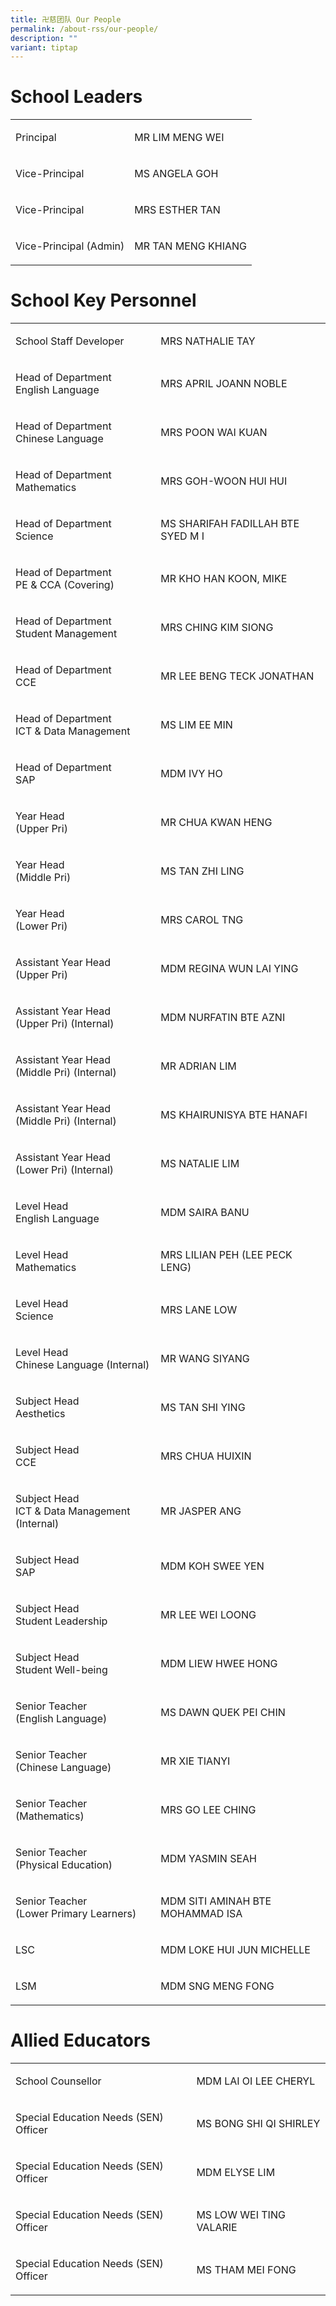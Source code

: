 ```yaml
---
title: 卍慈团队 Our People
permalink: /about-rss/our-people/
description: ""
variant: tiptap
---
```

<h1>School Leaders</h1>
<table style="minWidth: 50px">
<colgroup>
<col>
<col>
</colgroup>
<tbody>
<tr>
<td rowspan="1" colspan="1">
<p>Principal
<br>
</p>
</td>
<td rowspan="1" colspan="1">
<p>MR LIM MENG WEI
<br>
</p>
</td>
</tr>
<tr>
<td rowspan="1" colspan="1">
<p>Vice-Principal</p>
</td>
<td rowspan="1" colspan="1">
<p>MS ANGELA GOH</p>
</td>
</tr>
<tr>
<td rowspan="1" colspan="1">
<p>Vice-Principal</p>
</td>
<td rowspan="1" colspan="1">
<p>MRS ESTHER TAN</p>
</td>
</tr>
<tr>
<td rowspan="1" colspan="1">
<p>Vice-Principal (Admin)</p>
</td>
<td rowspan="1" colspan="1">
<p>MR TAN MENG KHIANG</p>
</td>
</tr>
</tbody>
</table>
<h1>School Key Personnel</h1>
<table style="minWidth: 50px">
<colgroup>
<col>
<col>
</colgroup>
<tbody>
<tr>
<td rowspan="1" colspan="1">
<p>School Staff Developer</p>
</td>
<td rowspan="1" colspan="1">
<p>MRS NATHALIE TAY</p>
</td>
</tr>
<tr>
<td rowspan="1" colspan="1">
<p>Head of Department
<br>English Language</p>
</td>
<td rowspan="1" colspan="1">
<p>MRS APRIL JOANN NOBLE</p>
</td>
</tr>
<tr>
<td rowspan="1" colspan="1">
<p>Head of Department
<br>Chinese Language</p>
</td>
<td rowspan="1" colspan="1">
<p>MRS POON WAI KUAN</p>
</td>
</tr>
<tr>
<td rowspan="1" colspan="1">
<p>Head of Department
<br>Mathematics</p>
</td>
<td rowspan="1" colspan="1">
<p>MRS GOH-WOON HUI HUI</p>
</td>
</tr>
<tr>
<td rowspan="1" colspan="1">
<p>Head of Department
<br>Science</p>
</td>
<td rowspan="1" colspan="1">
<p>MS SHARIFAH FADILLAH BTE SYED M I</p>
</td>
</tr>
<tr>
<td rowspan="1" colspan="1">
<p>Head of Department
<br>PE &amp; CCA (Covering)</p>
</td>
<td rowspan="1" colspan="1">
<p>MR KHO HAN KOON, MIKE</p>
</td>
</tr>
<tr>
<td rowspan="1" colspan="1">
<p>Head of Department
<br>Student Management</p>
</td>
<td rowspan="1" colspan="1">
<p>MRS CHING KIM SIONG</p>
</td>
</tr>
<tr>
<td rowspan="1" colspan="1">
<p>Head of Department
<br>CCE</p>
</td>
<td rowspan="1" colspan="1">
<p>MR LEE BENG TECK JONATHAN</p>
</td>
</tr>
<tr>
<td rowspan="1" colspan="1">
<p>Head of Department
<br>ICT &amp; Data Management</p>
</td>
<td rowspan="1" colspan="1">
<p>MS LIM EE MIN</p>
</td>
</tr>
<tr>
<td rowspan="1" colspan="1">
<p>Head of Department
<br>SAP</p>
</td>
<td rowspan="1" colspan="1">
<p>MDM IVY HO</p>
</td>
</tr>
<tr>
<td rowspan="1" colspan="1">
<p>Year Head
<br>(Upper Pri)</p>
</td>
<td rowspan="1" colspan="1">
<p>MR CHUA KWAN HENG</p>
</td>
</tr>
<tr>
<td rowspan="1" colspan="1">
<p>Year Head
<br>(Middle Pri)</p>
</td>
<td rowspan="1" colspan="1">
<p>MS TAN ZHI LING</p>
</td>
</tr>
<tr>
<td rowspan="1" colspan="1">
<p>Year Head
<br>(Lower Pri)</p>
</td>
<td rowspan="1" colspan="1">
<p>MRS CAROL TNG</p>
</td>
</tr>
<tr>
<td rowspan="1" colspan="1">
<p>Assistant Year Head
<br>(Upper Pri)</p>
</td>
<td rowspan="1" colspan="1">
<p>MDM REGINA WUN LAI YING</p>
</td>
</tr>
<tr>
<td rowspan="1" colspan="1">
<p>Assistant Year Head
<br>(Upper Pri) (Internal)</p>
</td>
<td rowspan="1" colspan="1">
<p>MDM NURFATIN BTE AZNI</p>
</td>
</tr>
<tr>
<td rowspan="1" colspan="1">
<p>Assistant Year Head
<br>(Middle Pri) (Internal)</p>
</td>
<td rowspan="1" colspan="1">
<p>MR ADRIAN LIM</p>
</td>
</tr>
<tr>
<td rowspan="1" colspan="1">
<p>Assistant Year Head
<br>(Middle Pri) (Internal)</p>
</td>
<td rowspan="1" colspan="1">
<p>MS KHAIRUNISYA BTE HANAFI</p>
</td>
</tr>
<tr>
<td rowspan="1" colspan="1">
<p>Assistant Year Head
<br>(Lower Pri) (Internal)</p>
</td>
<td rowspan="1" colspan="1">
<p>MS NATALIE LIM</p>
</td>
</tr>
<tr>
<td rowspan="1" colspan="1">
<p>Level Head
<br>English Language</p>
</td>
<td rowspan="1" colspan="1">
<p>MDM SAIRA BANU</p>
</td>
</tr>
<tr>
<td rowspan="1" colspan="1">
<p>Level Head
<br>Mathematics</p>
</td>
<td rowspan="1" colspan="1">
<p>MRS LILIAN PEH (LEE PECK LENG)</p>
</td>
</tr>
<tr>
<td rowspan="1" colspan="1">
<p>Level Head
<br>Science</p>
</td>
<td rowspan="1" colspan="1">
<p>MRS LANE LOW</p>
</td>
</tr>
<tr>
<td rowspan="1" colspan="1">
<p>Level Head
<br>Chinese Language (Internal)</p>
</td>
<td rowspan="1" colspan="1">
<p>MR WANG SIYANG</p>
</td>
</tr>
<tr>
<td rowspan="1" colspan="1">
<p>Subject Head
<br>Aesthetics</p>
</td>
<td rowspan="1" colspan="1">
<p>MS TAN SHI YING</p>
</td>
</tr>
<tr>
<td rowspan="1" colspan="1">
<p>Subject Head
<br>CCE</p>
</td>
<td rowspan="1" colspan="1">
<p>MRS CHUA HUIXIN</p>
</td>
</tr>
<tr>
<td rowspan="1" colspan="1">
<p>Subject Head
<br>ICT &amp; Data Management (Internal)</p>
</td>
<td rowspan="1" colspan="1">
<p>MR JASPER ANG</p>
</td>
</tr>
<tr>
<td rowspan="1" colspan="1">
<p>Subject Head
<br>SAP</p>
</td>
<td rowspan="1" colspan="1">
<p>MDM KOH SWEE YEN</p>
</td>
</tr>
<tr>
<td rowspan="1" colspan="1">
<p>Subject Head
<br>Student Leadership</p>
</td>
<td rowspan="1" colspan="1">
<p>MR LEE WEI LOONG</p>
</td>
</tr>
<tr>
<td rowspan="1" colspan="1">
<p>Subject Head
<br>Student Well-being</p>
</td>
<td rowspan="1" colspan="1">
<p>MDM LIEW HWEE HONG</p>
</td>
</tr>
<tr>
<td rowspan="1" colspan="1">
<p>Senior Teacher
<br>(English Language)</p>
</td>
<td rowspan="1" colspan="1">
<p>MS DAWN QUEK PEI CHIN</p>
</td>
</tr>
<tr>
<td rowspan="1" colspan="1">
<p>Senior Teacher
<br>(Chinese Language)</p>
</td>
<td rowspan="1" colspan="1">
<p>MR XIE TIANYI</p>
</td>
</tr>
<tr>
<td rowspan="1" colspan="1">
<p>Senior Teacher
<br>(Mathematics)</p>
</td>
<td rowspan="1" colspan="1">
<p>MRS GO LEE CHING</p>
</td>
</tr>
<tr>
<td rowspan="1" colspan="1">
<p>Senior Teacher
<br>(Physical Education)</p>
</td>
<td rowspan="1" colspan="1">
<p>MDM YASMIN SEAH</p>
</td>
</tr>
<tr>
<td rowspan="1" colspan="1">
<p>Senior Teacher
<br>(Lower Primary Learners)</p>
</td>
<td rowspan="1" colspan="1">
<p>MDM SITI AMINAH BTE MOHAMMAD ISA</p>
</td>
</tr>
<tr>
<td rowspan="1" colspan="1">
<p>LSC</p>
</td>
<td rowspan="1" colspan="1">
<p>MDM LOKE HUI JUN MICHELLE</p>
</td>
</tr>
<tr>
<td rowspan="1" colspan="1">
<p>LSM</p>
</td>
<td rowspan="1" colspan="1">
<p>MDM SNG MENG FONG</p>
</td>
</tr>
</tbody>
</table>
<h1>Allied Educators</h1>
<table style="minWidth: 50px">
<colgroup>
<col>
<col>
</colgroup>
<tbody>
<tr>
<td rowspan="1" colspan="1">
<p>School Counsellor
<br>
</p>
</td>
<td rowspan="1" colspan="1">
<p>MDM LAI OI LEE CHERYL
<br>
</p>
</td>
</tr>
<tr>
<td rowspan="1" colspan="1">
<p>Special Education Needs (SEN) Officer</p>
</td>
<td rowspan="1" colspan="1">
<p>MS BONG SHI QI SHIRLEY</p>
</td>
</tr>
<tr>
<td rowspan="1" colspan="1">
<p>Special Education Needs (SEN) Officer</p>
</td>
<td rowspan="1" colspan="1">
<p>MDM ELYSE LIM</p>
</td>
</tr>
<tr>
<td rowspan="1" colspan="1">
<p>Special Education Needs (SEN) Officer</p>
</td>
<td rowspan="1" colspan="1">
<p>MS LOW WEI TING VALARIE</p>
</td>
</tr>
<tr>
<td rowspan="1" colspan="1">
<p>Special Education Needs (SEN) Officer
<br>
</p>
</td>
<td rowspan="1" colspan="1">
<p>MS THAM MEI FONG
<br>
</p>
</td>
</tr>
</tbody>
</table>
<p></p>